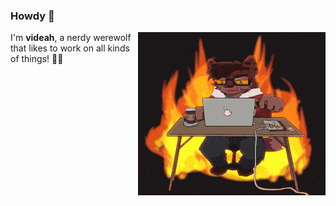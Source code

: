 ### Howdy 👋

<img align="right" width="300" height="261" src="oh-no.gif">

I'm **videah**, a nerdy werewolf that likes to work on all kinds of things! 🐺✨

<!--
**videah/videah** is a ✨ _special_ ✨ repository because its `README.md` (this file) appears on your GitHub profile.

Here are some ideas to get you started:

- 🔭 I’m currently working on ...
- 🌱 I’m currently learning ...
- 👯 I’m looking to collaborate on ...
- 🤔 I’m looking for help with ...
- 💬 Ask me about ...
- 📫 How to reach me: ...
- 😄 Pronouns: ...
- ⚡ Fun fact: ...
-->
